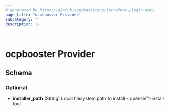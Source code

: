 ```yaml
---
# generated by https://github.com/hashicorp/terraform-plugin-docs
page_title: "ocpbooster Provider"
subcategory: ""
description: |-
  
---
```


# ocpbooster Provider





<!-- schema generated by tfplugindocs -->
## Schema

### Optional

- **installer_path** (String) Local filesystem path to install - openshift-install tool
